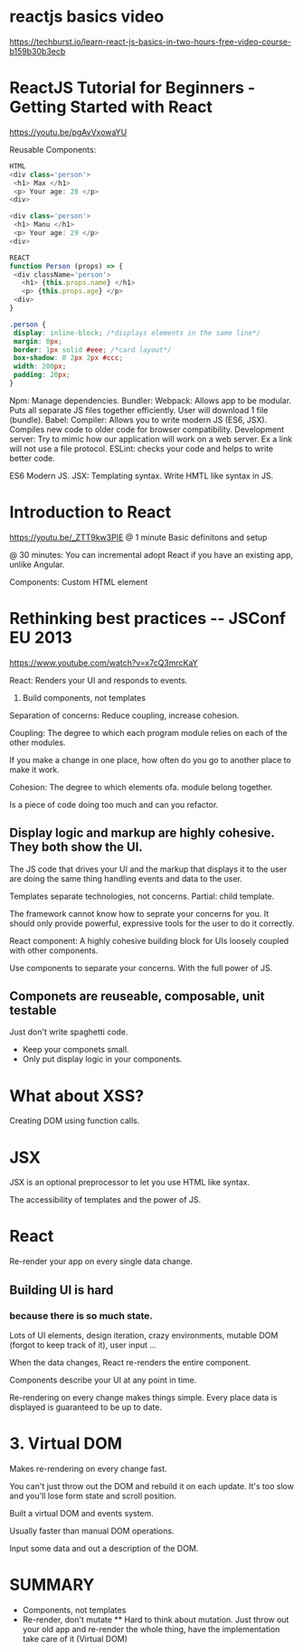 # reactjs basics video
https://techburst.io/learn-react-js-basics-in-two-hours-free-video-course-b159b30b3ecb

# ReactJS Tutorial for Beginners - Getting Started with React
https://youtu.be/pgAvVxowaYU

Reusable Components:
```js
HTML
<div class='person'>
 <h1> Max </h1>
 <p> Your age: 28 </p> 
<div>

<div class='person'>
 <h1> Manu </h1>
 <p> Your age: 29 </p> 
<div>

REACT
function Person (props) => {
 <div className='person'>
   <h1> {this.props.name} </h1>
   <p> {this.props.age} </p> 
 <div>
}
```


```css
.person {
 display: inline-block; /*displays elements in the same line*/
 margin: 0px;
 border: 1px solid #eee; /*card layout*/
 box-shadow: 0 2px 2px #ccc; 
 width: 200px;
 padding: 20px;
}
```

Npm: Manage dependencies.
Bundler: Webpack: Allows app to be modular. Puts all separate JS files together efficiently. User will download 1 file (bundle).
Babel: Compiler: Allows you to write modern JS (ES6, JSX). Compiles new code to older code for browser compatibility.
Development server: Try to mimic how our application will work on a web server. Ex a link will not use a file protocol.
ESLint:  checks your code and helps to write better code.

 ES6 Modern JS.
 JSX: Templating syntax. Write HMTL like syntax in JS.
 
# Introduction to React
https://youtu.be/_ZTT9kw3PIE
@ 1 minute
Basic definitons and setup

 @ 30 minutes:
You can incremental adopt React if you have an existing app, unlike Angular.

Components: Custom HTML element

# Rethinking best practices -- JSConf EU 2013
https://www.youtube.com/watch?v=x7cQ3mrcKaY

React: Renders your UI and responds to events.

1. Build components, not templates

Separation of concerns: Reduce coupling, increase cohesion.

Coupling: The degree to which each program module relies on each of the other modules.

If you make a change in one place, how often do you go to another place to make it work.

Cohesion: The degree to which elements ofa. module belong together.

Is a piece of code doing too much and can you refactor.

## Display logic and markup are highly cohesive. They both show the UI.
 The JS code that drives your UI and the markup that displays it to the user are doing the same thing handling events and data to the user.
 
Templates separate technologies, not concerns.
Partial: child template.

The framework cannot know how to seprate your concerns for you. It should only provide powerful, expressive tools for the user to do it correctly.

React component: A highly cohesive building block for UIs loosely coupled with other components.

Use components to separate your concerns. With the full power of JS.

## Componets are reuseable, composable, unit testable

Just don't write spaghetti code. 
* Keep your componets small.
* Only put display logic in your components. 

# What about XSS?
Creating DOM using function calls.

# JSX
JSX is an optional preprocessor to let you use HTML like syntax.

The accessibility of templates and the power of JS.
 
 # React
 Re-render your app on every single data change.
 
 ## Building UI is hard
 ### because there is so much state.
 
 Lots of UI elements, design iteration, crazy environments, mutable DOM (forgot to keep track of it), user input ...
 
 When the data changes, React re-renders the entire component.
 
 Components describe your UI at any point in time.
 
 Re-rendering on every change makes things simple. Every place data is displayed is guaranteed to be up to date.
 
 # 3. Virtual DOM
 Makes re-rendering on every change fast.
 
 You can't just throw out the DOM and rebuild it on each update. It's too slow and you'll lose form state and scroll position.
 
 Built a virtual DOM and events system.
 
 Usually faster than manual DOM operations.
 
 Input some data and out a description of the DOM.
 
 # SUMMARY 
 * Components, not templates
 * Re-render, don't mutate
 ** Hard to think about mutation. Just throw out your old app and re-render the whole thing, have the implementation take care of it (Virtual DOM)
 
